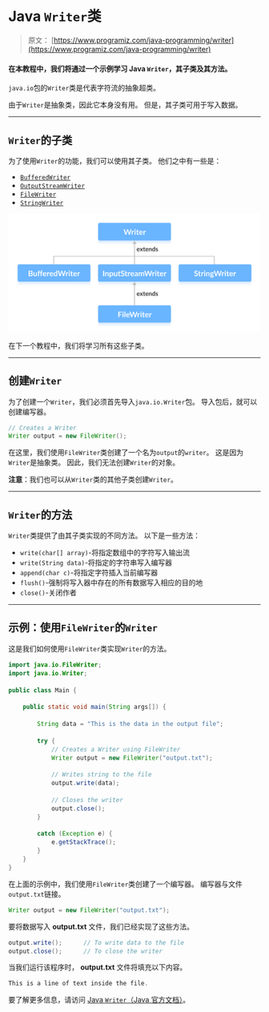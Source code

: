 # Java `Writer`类

> 原文： [https://www.programiz.com/java-programming/writer](https://www.programiz.com/java-programming/writer)

#### 在本教程中，我们将通过一个示例学习 Java `Writer`，其子类及其方法。

`java.io`包的`Writer`类是代表字符流的抽象超类。

由于`Writer`是抽象类，因此它本身没有用。 但是，其子类可用于写入数据。

* * *

## `Writer`的子类

为了使用`Writer`的功能，我们可以使用其子类。 他们之中有一些是：

*   [`BufferedWriter`](https://www.programiz.com/java-programming/bufferedwriter)
*   [`OutputStreamWriter`](https://www.programiz.com/java-programming/outputstreamwriter)
*   [`FileWriter`](https://www.programiz.com/java-programming/filewriter)
*   [`StringWriter`](https://www.programiz.com/java-programming/stringwriter)

![Subclasses of Java Writer are BufferedWriter, OutputStreamWriter, FileWriter and StringWriter.](img/dd85ba5c0788c80d24ef4634764573b5.png "Java Writer Class")

在下一个教程中，我们将学习所有这些子类。

* * *

## 创建`Writer`

为了创建一个`Writer`，我们必须首先导入`java.io.Writer`包。 导入包后，就可以创建编写器。

```java
// Creates a Writer
Writer output = new FileWriter(); 
```

在这里，我们使用`FileWriter`类创建了一个名为`output`的`writer`。 这是因为`Writer`是抽象类。 因此，我们无法创建`Writer`的对象。

**注意**：我们也可以从`Writer`类的其他子类创建`Writer`。

* * *

## `Writer`的方法

`Writer`类提供了由其子类实现的不同方法。 以下是一些方法：

*   `write(char[] array)`-将指定数组中的字符写入输出流
*   `write(String data)`-将指定的字符串写入编写器
*   `append(char c)`-将指定字符插入当前编写器
*   `flush()`-强制将写入器中存在的所有数据写入相应的目的地
*   `close()`-关闭作者

* * *

## 示例：使用`FileWriter`的`Writer`

这是我们如何使用`FileWriter`类实现`Writer`的方法。

```java
import java.io.FileWriter;
import java.io.Writer;

public class Main {

    public static void main(String args[]) {

        String data = "This is the data in the output file";

        try {
            // Creates a Writer using FileWriter
            Writer output = new FileWriter("output.txt");

            // Writes string to the file
            output.write(data);

            // Closes the writer
            output.close();
        }

        catch (Exception e) {
            e.getStackTrace();
        }
    }
} 
```

在上面的示例中，我们使用`FileWriter`类创建了一个编写器。 编写器与文件`output.txt`链接。

```java
Writer output = new FileWriter("output.txt"); 
```

要将数据写入 **output.txt** 文件，我们已经实现了这些方法。

```java
output.write();      // To write data to the file
output.close();      // To close the writer 
```

当我们运行该程序时， **output.txt** 文件将填充以下内容。

```java
This is a line of text inside the file. 
```

要了解更多信息，请访问 [Java `Writer`（Java 官方文档）](https://docs.oracle.com/javase/7/docs/api/java/io/Writer.html "Java Writer (official Java documentation)")。